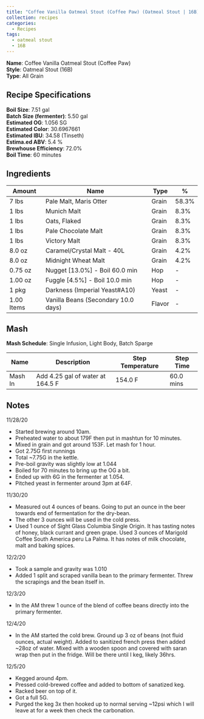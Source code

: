 ```yaml
---
title: "Coffee Vanilla Oatmeal Stout (Coffee Paw) (Oatmeal Stout | 16B)"
collection: recipes
categories:
  - Recipes
tags:
  - oatmeal stout
  - 16B
---
```


**Name**: Coffee Vanilla Oatmeal Stout (Coffee Paw)<br />
**Style**: Oatmeal Stout (16B)<br />
**Type**: All Grain

## Recipe Specifications

**Boil Size**: 7.51 gal<br />
**Batch Size (fermenter)**: 5.50 gal<br />
**Estimated OG**: 1.056 SG<br />
**Estimated Color**: 30.6967661<br />
**Estimated IBU**: 34.58 (Tinseth)<br />
**Estima.ed ABV**: 5.4 %<br />
**Brewhouse Efficiency**: 72.0%<br />
**Boil Time**: 60 minutes<br />

## Ingredients

| Amount     | Name                                | Type   | %     |
| ---------- | ----------------------------------- | ------ | ----- |
| 7 lbs      | Pale Malt, Maris Otter              | Grain  | 58.3% |
| 1 lbs      | Munich Malt                         | Grain  | 8.3%  |
| 1 lbs      | Oats, Flaked                        | Grain  | 8.3%  |
| 1 lbs      | Pale Chocolate Malt                 | Grain  | 8.3%  |
| 1 lbs      | Victory Malt                        | Grain  | 8.3%  |
| 8.0 oz     | Caramel/Crystal Malt - 40L          | Grain  | 4.2%  |
| 8.0 oz     | Midnight Wheat Malt                 | Grain  | 4.2%  |
| 0.75 oz    | Nugget [13.0%] - Boil 60.0 min      | Hop    | -     |
| 1.00 oz    | Fuggle [4.5%] - Boil 10.0 min       | Hop    | -     |
| 1 pkg      | Darkness (Imperial Yeast#A10)       | Yeast  | -     |
| 1.00 Items | Vanilla Beans (Secondary 10.0 days) | Flavor | -     |

## Mash

**Mash Schedule**: Single Infusion, Light Body, Batch Sparge

| Name    | Description                      | Step Temperature | Step Time |
| ------- | -------------------------------- | ---------------- | --------- |
| Mash In | Add 4.25 gal of water at 164.5 F | 154.0 F          | 60.0 mins |

## Notes

11/28/20

- Started brewing around 10am.
- Preheated water to about 179F then put in mashtun for 10 minutes.
- Mixed in grain and got around 153F. Let mash for 1 hour.
- Got 2.75G first runnings
- Total ~7.75G in the kettle.
- Pre-boil gravity was slightly low at 1.044
- Boiled for 70 minutes to bring up the OG a bit.
- Ended up with 6G in the fermenter at 1.054.
- Pitched yeast in fermenter around 3pm at 64F.

11/30/20

- Measured out 4 ounces of beans. Going to put an ounce in the beer towards end of fermentation for the dry-bean.
- The other 3 ounces will be used in the cold press.
- Used 1 ounce of Sight Glass Columbia Single Origin. It has tasting notes of honey, black currant and green grape. Used 3 ounces of Marigold Coffee South America peru La Palma. It has notes of milk chocolate, malt and baking spices.

12/2/20

- Took a sample and gravity was 1.010
- Added 1 split and scraped vanilla bean to the primary fermenter. Threw the scrapings and the bean itself in.

12/3/20

- In the AM threw 1 ounce of the blend of coffee beans directly into the primary fermenter.

12/4/20

- In the AM started the cold brew. Ground up 3 oz of beans (not fluid ounces, actual weight). Added to sanitized french press then added ~28oz of water. Mixed with a wooden spoon and covered with saran wrap then put in the fridge. Will be there until I keg, likely 36hrs.

12/5/20

- Kegged around 4pm.
- Pressed cold-brewed coffee and added to bottom of sanatized keg.
- Racked beer on top of it.
- Got a full 5G.
- Purged the keg 3x then hooked up to normal serving ~12psi which I will leave at for a week then check the carbonation.
